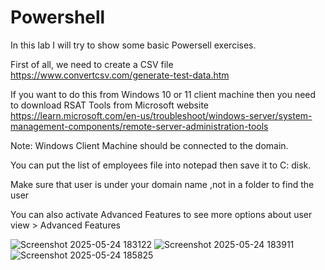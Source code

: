 # Powershell

In this lab I will try to show some basic Powersell exercises.

First of all, we need to create a CSV file https://www.convertcsv.com/generate-test-data.htm

If you want to do this from Windows 10 or 11 client machine then you need to  download RSAT Tools from Microsoft website  https://learn.microsoft.com/en-us/troubleshoot/windows-server/system-management-components/remote-server-administration-tools

Note: Windows Client Machine should be connected to the domain.

You can put the list of employees file into notepad then save it to C: disk. 

Make sure that user is under your domain name ,not in a folder to find the user

You can also activate Advanced Features to see more options about user view > Advanced Features

![Screenshot 2025-05-24 183122](https://github.com/user-attachments/assets/65b17eeb-6874-42e9-ae87-f3194989e549)
![Screenshot 2025-05-24 183911](https://github.com/user-attachments/assets/0054fca1-50ad-420f-92f6-6b6076e36c62)
![Screenshot 2025-05-24 185825](https://github.com/user-attachments/assets/a6cdc1c5-34ce-42f0-94dc-7c1b08f97de7)

